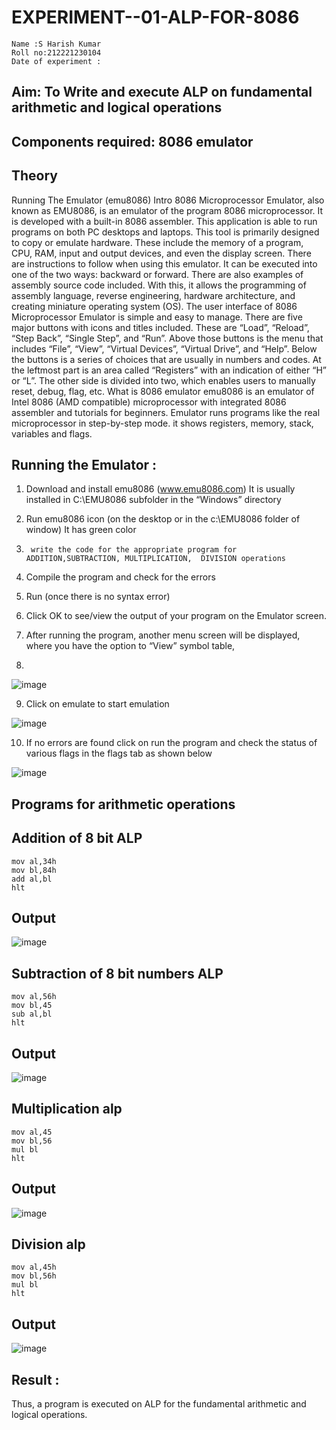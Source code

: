 # EXPERIMENT--01-ALP-FOR-8086
~~~
Name :S Harish Kumar
Roll no:212221230104
Date of experiment :
~~~




## Aim: To Write and execute ALP on fundamental arithmetic and logical operations
## Components required: 8086  emulator 
## Theory 
Running The Emulator (emu8086) Intro 8086 Microprocessor Emulator, also known as EMU8086, is an emulator of the program 8086 microprocessor. It is developed with a built-in 8086 assembler. This application is able to run programs on both PC desktops and laptops. This tool is primarily designed to copy or emulate hardware. These include the memory of a program, CPU, RAM, input and output devices, and even the display screen. There are instructions to follow when using this emulator. It can be executed into one of the two ways: backward or forward. There are also examples of assembly source code included. With this, it allows the programming of assembly language, reverse engineering, hardware architecture, and creating miniature operating system (OS). The user interface of 8086 Microprocessor Emulator is simple and easy to manage. There are five major buttons with icons and titles included. These are “Load”, “Reload”, “Step Back”, “Single Step”, and “Run”. Above those buttons is the menu that includes “File”, “View”, “Virtual Devices”, “Virtual Drive”, and “Help”. Below the buttons is a series of choices that are usually in numbers and codes. At the leftmost part is an area called “Registers” with an indication of either “H” or “L”. The other side is divided into two, which enables users to manually reset, debug, flag, etc. What is 8086 emulator emu8086 is an emulator of Intel 8086 (AMD compatible) microprocessor with integrated 8086 assembler and tutorials for beginners. Emulator runs programs like the real microprocessor in step-by-step mode. it shows registers, memory, stack, variables and flags.


 ## Running the Emulator :
1.	Download and install emu8086 (www.emu8086.com) It is usually installed in C:\EMU8086 subfolder in the “Windows” directory
2.	  Run  emu8086 icon (on the desktop or in the c:\EMU8086 folder of window) It has green color 
 
 
3.		write the code for the appropriate program for ADDITION,SUBTRACTION, MULTIPLICATION,  DIVISION operations 

4.	 Compile the program and check for the errors 
5.	Run (once there is no syntax error) 

6.	Click OK to see/view the output of your program on the Emulator screen. 


7.	After running the program, another menu screen will be displayed, where you have the option to “View” symbol table,
8.	 


![image](https://user-images.githubusercontent.com/36288975/189273263-d65baae9-4b8f-4723-afb3-c0ffa4052b04.png)











9.	Click on emulate to start emulation 








![image](https://user-images.githubusercontent.com/36288975/189273273-9bb36ec1-e2e8-4892-8d35-37707332bfdc.png)








10.	If no errors are found click on run the program and check the status of various flags in the flags tab as shown below 






![image](https://user-images.githubusercontent.com/36288975/189273277-113a2a33-4a40-4ff8-95a5-ecd3a1f504fe.png)







## Programs for arithmetic  operations

## Addition  of 8 bit ALP 
~~~
mov al,34h
mov bl,84h
add al,bl
hlt
~~~



## Output  
 ![image](https://github.com/sasidharan403/EXPERIMENT--01-ALP-FOR-8086/assets/94154712/74c7334a-9021-442b-a8c6-1408daa89392)

## Subtraction   of 8 bit numbers  ALP 
~~~
mov al,56h
mov bl,45
sub al,bl
hlt
~~~
 
## Output  
![image](https://github.com/sasidharan403/EXPERIMENT--01-ALP-FOR-8086/assets/94154712/904ffdb9-550f-43a6-897f-c22b8a28755f)

## Multiplication alp 
~~~
mov al,45
mov bl,56
mul bl
hlt
~~~
 ## Output  
 ![image](https://github.com/sasidharan403/EXPERIMENT--01-ALP-FOR-8086/assets/94154712/68cedc31-c61d-48bf-a8a7-ae4234f234d0)



## Division alp 
~~~
mov al,45h
mov bl,56h
mul bl
hlt
~~~

## Output  
![image](https://github.com/sasidharan403/EXPERIMENT--01-ALP-FOR-8086/assets/94154712/1bd32e51-5c91-4f37-ad8b-e5017c135649)


## Result :
Thus, a program is executed on ALP for the fundamental arithmetic and logical operations.
 








